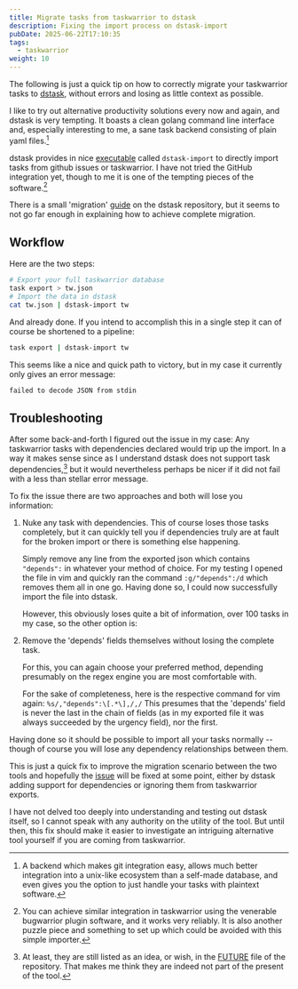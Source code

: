 ```yaml
---
title: Migrate tasks from taskwarrior to dstask
description: Fixing the import process on dstask-import
pubDate: 2025-06-22T17:10:35
tags:
  - taskwarrior
weight: 10
---
```


The following is just a quick tip on how to correctly migrate your taskwarrior tasks to [dstask](https://github.com/naggie/dstask),
without errors and losing as little context as possible.

I like to try out alternative productivity solutions every now and again,
and dstask is very tempting.
It boasts a clean golang command line interface and, especially interesting to me,
a sane task backend consisting of plain yaml files.[^yaml-backend]

[^yaml-backend]: A backend which makes git integration easy, allows much better integration into a unix-like ecosystem than a self-made database, and even gives you the option to just handle your tasks with plaintext software.

dstask provides in nice [executable](https://github.com/naggie/dstask/releases/tag/0.27) called `dstask-import` to directly import tasks from github issues or taskwarrior.
I have not tried the GitHub integration yet, though to me it is one of the tempting pieces of the software.[^gh-integ]

There is a small 'migration' [guide](https://github.com/naggie/dstask/blob/master/doc/taskwarrior-migration.md) on the dstask repository,
but it seems to not go far enough in explaining how to achieve complete migration.

[^gh-integ]: You can achieve similar integration in taskwarrior using the venerable bugwarrior plugin software,
and it works very reliably. It is also another puzzle piece and something to set up which could be avoided with this simple importer.

## Workflow

Here are the two steps:

```sh
# Export your full taskwarrior database
task export > tw.json
# Import the data in dstask
cat tw.json | dstask-import tw
```

And already done.
If you intend to accomplish this in a single step it can of course be shortened to a pipeline:

```sh
task export | dstask-import tw
```

This seems like a nice and quick path to victory,
but in my case it currently only gives an error message:

```sh
failed to decode JSON from stdin
```

## Troubleshooting

After some back-and-forth I figured out the issue in my case:
Any taskwarrior tasks with dependencies declared would trip up the import.
In a way it makes sense since as I understand dstask does not support task dependencies,[^dependencies]
but it would nevertheless perhaps be nicer if it did not fail with a less than stellar error message.

[^dependencies]: At least, they are still listed as an idea, or wish, in the [FUTURE](https://github.com/naggie/dstask/blob/master/etc/FUTURE.md) file of the repository. That makes me think they are indeed not part of the present of the tool.

To fix the issue there are two approaches and both will lose you information:

1. Nuke any task with dependencies. This of course loses those tasks completely,
but it can quickly tell you if dependencies truly are at fault for the broken import or there is something else happening.

   Simply remove any line from the exported json which contains `"depends":` in whatever your method of choice.
  For my testing I opened the file in vim and quickly ran the command `:g/"depends":/d` which removes them all in one go.
  Having done so, I could now successfully import the file into dstask.

   However, this obviously loses quite a bit of information, over 100 tasks in my case,
  so the other option is:

2. Remove the 'depends' fields themselves without losing the complete task.

   For this, you can again choose your preferred method,
   depending presumably on the regex engine you are most comfortable with.

   For the sake of completeness, here is the respective command for vim again: `%s/,"depends":\[.*\],/,/`
   This presumes that the 'depends' field is never the last in the chain of fields
   (as in my exported file it was always succeeded by the urgency field), nor the first.

Having done so it should be possible to import all your tasks normally --
though of course you will lose any dependency relationships between them.

This is just a quick fix to improve the migration scenario between the two tools and hopefully the [issue](https://github.com/naggie/dstask/issues/171) will be fixed at some point,
either by dstask adding support for dependencies or ignoring them from taskwarrior exports.

I have not delved too deeply into understanding and testing out dstask itself,
so I cannot speak with any authority on the utility of the tool.
But until then, this fix should make it easier to investigate an intriguing alternative tool yourself if you are coming from taskwarrior.
